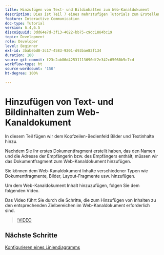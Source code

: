 ```yaml
---
title: Hinzufügen von Text- und Bildinhalten zum Web-Kanaldokument
description: Dies ist Teil 7 eines mehrstufigen Tutorials zum Erstellen Ihres ersten interaktiven Kommunikationsdokuments. In diesem Teil fügen wir dem Kopfzeilen-Bedienfeld Bilder und Textinhalte hinzu.
feature: Interactive Communication
doc-type: Tutorial
version: 6.4,6.5
discoiquuid: 3dd64e7d-3f13-4022-bb75-c9dc1884bc19
topic: Development
role: Developer
level: Beginner
exl-id: 3babebd8-3c17-4583-9201-d93bae82f134
duration: 180
source-git-commit: f23c2ab86d42531113690df2e342c65060b5c7cd
workflow-type: ht
source-wordcount: '150'
ht-degree: 100%

---
```


# Hinzufügen von Text- und Bildinhalten zum Web-Kanaldokument

In diesem Teil fügen wir dem Kopfzeilen-Bedienfeld Bilder und Textinhalte hinzu.

Nachdem Sie Ihr erstes Dokumentfragment erstellt haben, das den Namen und die Adresse der Empfängerin bzw. des Empfängers enthält, müssen wir das Dokumentfragment zum Web-Kanaldokument hinzufügen.

Sie können dem Web-Kanaldokument Inhalte verschiedener Typen wie Dokumentfragmente, Bilder, Layout-Fragmente usw. hinzufügen.

Um dem Web-Kanaldokument Inhalt hinzuzufügen, folgen Sie dem folgenden Video.

Das Video führt Sie durch die Schritte, die zum Hinzufügen von Inhalten zu den entsprechenden Zielbereichen im Web-Kanaldokument erforderlich sind.

>[!VIDEO](https://video.tv.adobe.com/v/22359?quality=12&learn=on)

## Nächste Schritte

[Konfigurieren eines Liniendiagramms](./parteight.md)
